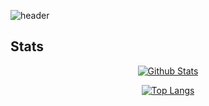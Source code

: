 ![header](https://capsule-render.vercel.app/api?type=waving&color=auto&height=200&section=header&text=Ryou%20InJae&fontSize=50&animation=fadeOut&fontAlignY=30)
 
## Stats 
<div align=center>

  [![Github Stats](https://github-readme-stats.vercel.app/api?username=sts07142&count_private=true&theme=chartreuse-dark)](https://github.com/sts07142/)
  
  [![Top Langs](https://github-readme-stats.vercel.app/api/top-langs/?username=sts07142&theme=chartreuse-dark&layout=compact&hide=HTML)](https://github.com/sts07142/)
  
</div>
